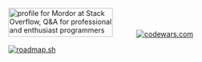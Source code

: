 
   
<a href="https://stackoverflow.com/users/19511737/mordor"><img src="https://stackoverflow.com/users/flair/19511737.png" width="208" height="58" alt="profile for Mordor at Stack Overflow, Q&amp;A for professional and enthusiast programmers" title="profile for Mordor at Stack Overflow, Q&amp;A for professional and enthusiast programmers"></a> &nbsp;&nbsp;&nbsp;&nbsp;&nbsp;&nbsp;&nbsp;&nbsp;&nbsp;&nbsp;&nbsp;[![codewars.com](https://www.codewars.com/users/Mordorrr/badges/large)](https://www.codewars.com/users/Mordorrr/) 

[![roadmap.sh](https://api.roadmap.sh/v1-badge/tall/6463fba1410780a6d9b65277?variant=dark)](https://roadmap.sh)


